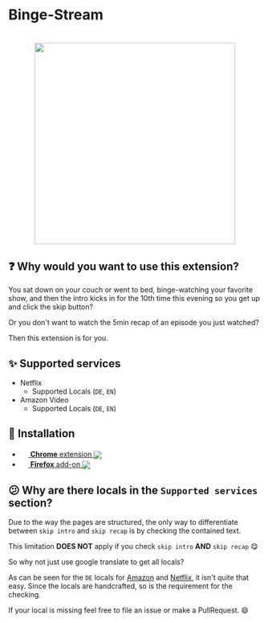 # Binge-Stream

<h1 align="center">
<img src="https://raw.githubusercontent.com/s-weigand/binge-stream/main/assets/icon.svg" width=400/>
</h1>

## :question: Why would you want to use this extension?

You sat down on your couch or went to bed, binge-watching your favorite show, and then the intro kicks in for the 10th time this evening so you get up and click the skip button?

Or you don't want to watch the 5min recap of an episode you just watched?

Then this extension is for you.

## :sparkles: Supported services

- Netflix
  - Supported Locals (`DE`, `EN`)
- Amazon Video
  - Supported Locals (`DE`, `EN`)

## :rocket: Installation

[link-amo]: https://addons.mozilla.org/en-US/firefox/addon/binge-stream
[link-cws]: https://chrome.google.com/webstore/detail/binge-stream/heoccpcipeedednknenbgenacjomlcbp

- [<img valign="center" src="https://upload.wikimedia.org/wikipedia/commons/e/e2/Google_Chrome_icon_%282011%29.svg" width=16>
  **Chrome** extension
  <img valign="middle" src="https://img.shields.io/chrome-web-store/v/heoccpcipeedednknenbgenacjomlcbp.svg?label=%20">
  ][link-cws]
- [<img valign="center" src="https://upload.wikimedia.org/wikipedia/commons/a/a0/Firefox_logo%2C_2019.svg" width=16>
  **Firefox** add-on
  <img valign="middle" src="https://img.shields.io/amo/v/binge-stream.svg?label=%20">][link-amo]

## :confused: Why are there locals in the `Supported services` section?

Due to the way the pages are structured, the only way to differentiate between `skip intro` and `skip recap` is by checking the contained text.

This limitation **DOES NOT** apply if you check `skip intro` **AND** `skip recap` :yum:

So why not just use google translate to get all locals?

As can be seen for the `DE` locals for [Amazon](https://github.com/s-weigand/binge-stream/blob/main/source/content_scripts/amazon.ts) and [Netflix](https://github.com/s-weigand/binge-stream/blob/main/source/content_scripts/netflix.ts), it isn't quite that easy.
Since the locals are handcrafted, so is the requirement for the checking.

If your local is missing feel free to file an issue or make a PullRequest. :smile:
